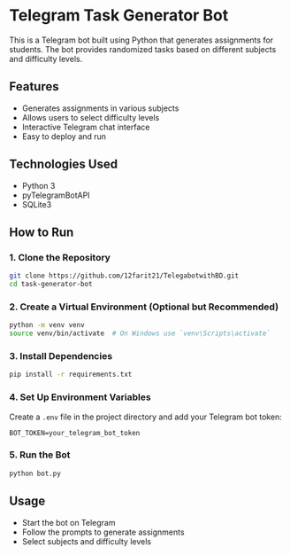 # Telegram Task Generator Bot

This is a Telegram bot built using Python that generates assignments for students. The bot provides randomized tasks based on different subjects and difficulty levels.

## Features
- Generates assignments in various subjects
- Allows users to select difficulty levels
- Interactive Telegram chat interface
- Easy to deploy and run

## Technologies Used
- Python 3
- pyTelegramBotAPI
- SQLite3 


## How to Run

### 1. Clone the Repository
```sh
git clone https://github.com/12farit21/TelegabotwithBD.git
cd task-generator-bot
```

### 2. Create a Virtual Environment (Optional but Recommended)
```sh
python -m venv venv
source venv/bin/activate  # On Windows use `venv\Scripts\activate`
```

### 3. Install Dependencies
```sh
pip install -r requirements.txt
```

### 4. Set Up Environment Variables
Create a `.env` file in the project directory and add your Telegram bot token:
```
BOT_TOKEN=your_telegram_bot_token
```

### 5. Run the Bot
```sh
python bot.py
```

## Usage
- Start the bot on Telegram
- Follow the prompts to generate assignments
- Select subjects and difficulty levels

